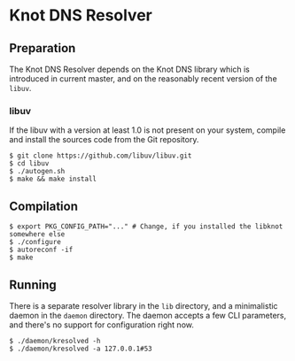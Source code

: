 # Knot DNS Resolver

## Preparation

The Knot DNS Resolver depends on the Knot DNS library which is introduced in current master, and on the
reasonably recent version of the `libuv`.

### libuv

If the libuv with a version at least 1.0 is not present on your system,
compile and install the sources code from the Git repository.

```
$ git clone https://github.com/libuv/libuv.git
$ cd libuv
$ ./autogen.sh
$ make && make install
```

## Compilation

```
$ export PKG_CONFIG_PATH="..." # Change, if you installed the libknot somewhere else
$ ./configure
$ autoreconf -if
$ make
```

## Running

There is a separate resolver library in the `lib` directory, and a minimalistic daemon in
the `daemon` directory. The daemon accepts a few CLI parameters, and there's no support for configuration
right now.

```
$ ./daemon/kresolved -h
$ ./daemon/kresolved -a 127.0.0.1#53
```
